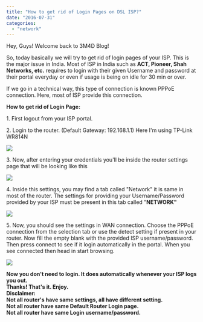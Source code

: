 ```yaml
---
title: "How to get rid of Login Pages on DSL ISP?"
date: "2016-07-31"
categories: 
  - "network"
---
```


Hey, Guys! Welcome back to 3M4D Blog!  
  
So, today basically we will try to get rid of login pages of your ISP. This is the major issue in India. Most of ISP in India such as **ACT, Pioneer, Shah Networks, etc.** requires to login with their given Username and password at their portal everyday or even if usage is being on idle for 30 min or over.  
  
If we go in a technical way, this type of connection is known PPPoE connection. Here, most of ISP provide this connection.  
  
**How to get rid of Login Page:**  
  
1\. First logout from your ISP portal.   
  
2\. Login to the router. (Default Gateway: 192.168.1.1) Here I'm using TP-Link WR814N  

[![](posts/2016/07/images/1.jpg)](https://4.bp.blogspot.com/-ZXJZMHnRZGg/V53zeT9e7iI/AAAAAAAABng/3yOibgN2EZkMjNOxNOgidpyn5gBqBmYMQCLcB/s1600/1.jpg)

  
3\. Now, after entering your credentials you'll be inside the router settings page that will be looking like this   

[![](posts/2016/07/images/2.jpg)](https://4.bp.blogspot.com/-sae9TmJCWkA/V530S46b0yI/AAAAAAAABno/_ABN632WxdwP4XLTOGeqf8fXtzRoI07iQCLcB/s1600/2.jpg)

4\. Inside this settings, you may find a tab called "Network" it is same in most of the router. The settings for providing your Username/Password provided by your ISP must be present in this tab called "**NETWORK"**  

[![](posts/2016/07/images/4.jpg)](https://3.bp.blogspot.com/-gxU1hP8I8zk/V5311KZ88KI/AAAAAAAABn4/96a3YPOQpkANP6EX5iPXB0awV1rQgEvVgCLcB/s1600/4.jpg)

  

5\. Now, you should see the settings in WAN connection. Choose the PPPoE connection from the selection tab or use the detect setting if present in your router. Now fill the empty blank with the provided ISP username/password. Then press connect to see if it login automatically in the portal. When you see connected then head in start browsing.  
  

[![](posts/2016/07/images/3.jpg)](https://3.bp.blogspot.com/-yc9XuWHkV3s/V5313MxYfqI/AAAAAAAABoE/4A_th7HsVnwUWCAy7vNg1jzIaKSO4c4RgCEw/s1600/3.jpg)

  
**Now you don't need to login. It does automatically whenever your ISP logs you out.**  
**Thanks! That's it. Enjoy.**  
**Disclaimer:**   
**Not all router's have same settings, all have different setting.**   
**Not all router have same Default Router Login page.**  
**Not all router have same Login username/password.**
